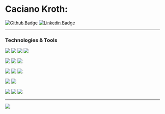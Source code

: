 # Caciano Kroth:

[![Github Badge](https://img.shields.io/badge/-Github-000?style=flat-square&logo=Github&logoColor=white&link=https://github.com/cacianokroth)](https://github.com/cacianokroth) 
[![Linkedin Badge](https://img.shields.io/badge/-LinkedIn-blue?style=flat-square&logo=Linkedin&logoColor=white&link=https://www.linkedin.com/in/caciano-kroth-365917147/)](https://www.linkedin.com/in/caciano-kroth-365917147/)

---
### Technologies & Tools

![](https://img.shields.io/badge/JavaScript-F7DF1E?style=for-the-badge&logo=javascript&logoColor=black)
![](https://img.shields.io/badge/TypeScript-007ACC?style=for-the-badge&logo=typescript&logoColor=white)
![](https://img.shields.io/badge/Java-ED8B00?style=for-the-badge&logo=java&logoColor=white)
![](https://img.shields.io/badge/Dart-0175C2?style=for-the-badge&logo=dart&logoColor=white)<br>

![](https://img.shields.io/badge/MySQL-00000F?style=for-the-badge&logo=mysql&logoColor=white)
![](https://img.shields.io/badge/PostgreSQL-316192?style=for-the-badge&logo=postgresql&logoColor=white)
![](https://img.shields.io/badge/SQLite-07405E?style=for-the-badge&logo=sqlite&logoColor=white)<br>

![](https://img.shields.io/badge/Flutter-02569B?style=for-the-badge&logo=flutter&logoColor=white)
![](https://img.shields.io/badge/Ionic-3880FF?style=for-the-badge&logo=ionic&logoColor=white)
![](https://img.shields.io/badge/Angular-DD0031?style=for-the-badge&logo=angular&logoColor=white) <br>

![](https://img.shields.io/badge/npm-CB3837?style=for-the-badge&logo=npm&logoColor=white) 
![](https://img.shields.io/badge/Yarn-2C8EBB?style=for-the-badge&logo=yarn&logoColor=white) <br>

![](https://img.shields.io/badge/GraphQl-E10098?style=for-the-badge&logo=graphql&logoColor=white) 
![](https://img.shields.io/badge/firebase-ffca28?style=for-the-badge&logo=firebase&logoColor=black) 
![](https://img.shields.io/badge/Git-F05032?style=for-the-badge&logo=git&logoColor=white) 

---
<a href="https://github.com/cacianokroth">
  <img align="center" src="https://github-readme-stats.vercel.app/api?username=cacianokroth&show_icons=true&line_height=30&count_private=true&title_color=c20c18&text_color=000000&icon_color=c20c18&bg_color=ffffff&hide=issues,prs"/>
</a>



